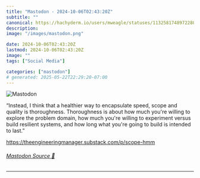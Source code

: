 ```yaml
---
title: "Mastodon - 2024-10-06T02:43:20Z"
subtitle: ""
canonical: https://hachyderm.io/users/mweagle/statuses/113258174897228072
description:
image: "/images/mastodon.png"

date: 2024-10-06T02:43:20Z
lastmod: 2024-10-06T02:43:20Z
image: ""
tags: ["Social Media"]

categories: ["mastodon"]
# generated: 2025-05-22T22:29:20-07:00
---
```

![Mastodon](/images/mastodon.png)

<p>“Instead, I think that a healthier way to encapsulate speed, scope and quality is thoroughness. Thoroughness is about how much you&#39;re willing to explore the problem domain, how much you&#39;re willing to experiment versus build resilient systems, and how long what you&#39;re going to build is intended to last.”</p><p><a href="https://theengineeringmanager.substack.com/p/scope-hmm" target="_blank" rel="nofollow noopener noreferrer" translate="no"><span class="invisible">https://</span><span class="ellipsis">theengineeringmanager.substack</span><span class="invisible">.com/p/scope-hmm</span></a></p>


###### [Mastodon Source 🐘](https://hachyderm.io/@mweagle/113258174897228072)

___
